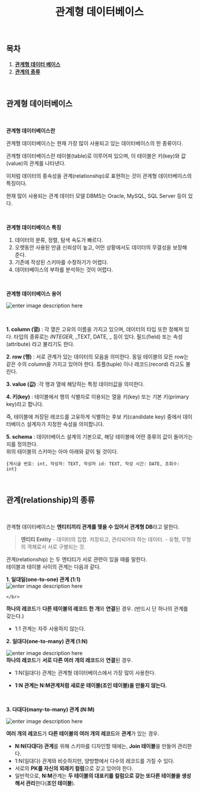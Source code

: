 


<div align="center">
  <br />
  <h1>관계형 데이터베이스</h1>
  <br />
</div>

## 목차

1. [**관계형 데이터 베이스**](#1)
2. [**관계의 종류**](#2)

<br />

<div id="1"></div>

## 관계형 데이터베이스
  </br>
  
  **관계형 데이터베이스란**
  </br>
  
  관계형 데이터베이스는 현재 가장 많이 사용되고 있는 데이터베이스의 한 종류이다.

관계형 데이터베이스란 테이블(table)로 이루어져 있으며, 이 테이블은 키(key)와 값(value)의 관계를 나타낸다.

이처럼 데이터의 종속성을 관계(relationship)로 표현하는 것이 관계형 데이터베이스의 특징이다.

현재 많이 사용되는 관계 데이터 모델 DBMS는 Oracle, MySQL, SQL Server 등이 있다.


</br>

 **관계형 데이터베이스 특징**
 </br>
 
 1. 데이터의 분류, 정렬, 탐색 속도가 빠르다.
2. 오랫동안 사용된 만큼 신뢰성이 높고, 어떤 상황에서도 데이터의 무결성을 보장해 준다.
3. 기존에 작성된 스키마를 수정하기가 어렵다.
4. 데이터베이스의 부하를 분석하는 것이 어렵다.

</br>
 

**관계형 데이터베이스 용어**

![enter image description here](https://media.vlpt.us/images/streetmeow/post/7a7f2292-9a2d-498e-9baa-874d2696b323/today.png)


</br>

**1. column (열)** : 각 열은 고유의 이름을 가지고 있으며, 데이터의 타입 또한 정해져 있다. 타입의 종류로는  _INTEGER_,  _TEXT, DATE, _  등이 있다. 필드(field) 또는 속성(attribute) 라고 불리기도 한다.</br>

**2. row (행)** : 서로 관계가 있는 데이터의 모음을 의미한다. 동일 테이블의 모든 row는 같은 수의 column을 가지고 있어야 한다. 튜플(tuple) 이나 레코드(record) 라고도 불린다.</br>

**3. value (값)** :각 행과 열에 해당하는 특정 데이터값을 의미한다. </br>


**4. 키(key)** : 테이블에서 행의 식별자로 이용되는 열을 키(key) 또는 기본 키(primary key)라고 합니다.

즉, 테이블에 저장된 레코드를 고유하게 식별하는 후보 키(candidate key) 중에서 데이터베이스 설계자가 지정한 속성을 의미합니다.</br>
 

**5. schema** : 데이터베이스 설계의 기본으로, 해당 테이블에 어떤 종류의 값이 들어가는지를 정의한다.  
위의 테이블의 스키마는 아마 아래와 같이 될 것이다.

```null
{게시글 번호: int, 작성자: TEXT, 작성자 id: TEXT, 작성 시간: DATE, 조회수: int}
```
</br>
<div id="2"></div>

## 관계(relationship)의 종류
  </br>

관계형 데이터베이스는 **엔티티끼리 관계를 맺을 수 있어서**  **관계형 DB**라고 말한다.

>  **엔티티 Entity**
>     -   데이터의 집합. 저장되고, 관리되어야 하는 데이터.
>     -   유형, 무형의 객체로서 서로 구별되는 것.

관계(relationship) 는 두 엔티티가 서로 관련이 있을 때를 말한다.  
테이블과 테이블 사이의 관계는 다음과 같다. </br>

**1. 일대일(one-to-one) 관계 (1:1)**
	</br>
![enter image description here](https://i.imgur.com/pWQr35m.png)

	</br>
	
**하나의 레코드**가 **다른 테이블의 레코드 한 개**와 **연결**된 경우.  (반드시 단 하나의 관계를 갖는다.)  
- 1:1 관계는 자주 사용하지 않는다. </br>

**2. 일대다(one-to-many) 관계 (1:N)**
</br>

![enter image description here](https://i.imgur.com/4DIF0vL.png)
</br>
	**하나의 레코드**가  **서로 다른 여러 개의 레코드**와  **연결**된 경우.  
-  1:N(일대다) 관계는 관계형 데이터베이스에서 가장 많이 사용한다.

-  **1:N 관계는 N:M관계처럼 새로운 테이블(조인 테이블)을 만들지 않는다.**
</br>

**3. 다대다(many-to-many) 관계 (N:M)**
</br>

![enter image description here](https://i.imgur.com/WCeByh8.png)
</br>

**여러 개의 레코드**가  **다른 테이블의 여러 개의 레코드**와  **관계**가 있는 경우.  

- **N:N(다대다) 관계**를 위해 스키마를 디자인할 때에는,  **Join 테이블**을 만들어 관리한다.  
- 1:N(일대다) 관계와 비슷하지만, 양방향에서 다수의 레코드를 가질 수 있다.
- 서로의  **PK를 자신의 외래키 컬럼**으로 갖고 있어야 한다.  
- 일반적으로,  **N:M**관계는  **두 테이블의 대표키를 컬럼으로 갖는 또다른 테이블을 생성해서 관리**한다(**조인 테이블**).
</br>
